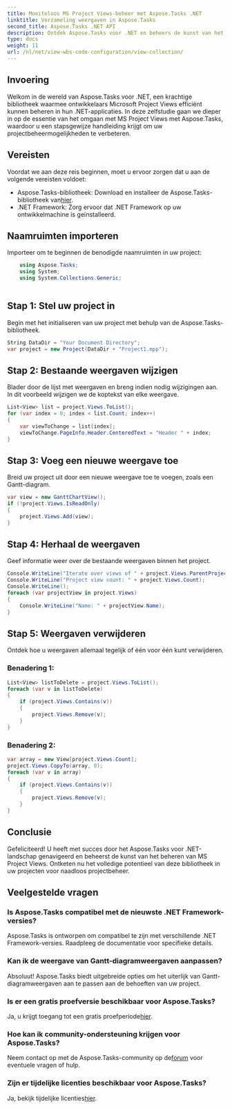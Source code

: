```yaml
---
title: Moeiteloos MS Project Views-beheer met Aspose.Tasks .NET
linktitle: Verzameling weergaven in Aspose.Tasks
second_title: Aspose.Tasks .NET API
description: Ontdek Aspose.Tasks voor .NET en beheers de kunst van het moeiteloos beheren van MS Project Views. Download nu voor een naadloze projectmanagementervaring.
type: docs
weight: 11
url: /nl/net/view-wbs-code-configuration/view-collection/
---
```

## Invoering
Welkom in de wereld van Aspose.Tasks voor .NET, een krachtige bibliotheek waarmee ontwikkelaars Microsoft Project Views efficiënt kunnen beheren in hun .NET-applicaties. In deze zelfstudie gaan we dieper in op de essentie van het omgaan met MS Project Views met Aspose.Tasks, waardoor u een stapsgewijze handleiding krijgt om uw projectbeheermogelijkheden te verbeteren.
## Vereisten
Voordat we aan deze reis beginnen, moet u ervoor zorgen dat u aan de volgende vereisten voldoet:
-  Aspose.Tasks-bibliotheek: Download en installeer de Aspose.Tasks-bibliotheek van[hier](https://releases.aspose.com/tasks/net/).
- .NET Framework: Zorg ervoor dat .NET Framework op uw ontwikkelmachine is geïnstalleerd.
## Naamruimten importeren
Importeer om te beginnen de benodigde naamruimten in uw project:
```csharp
    using Aspose.Tasks;
    using System;
    using System.Collections.Generic;
    
```
## Stap 1: Stel uw project in
Begin met het initialiseren van uw project met behulp van de Aspose.Tasks-bibliotheek.
```csharp
String DataDir = "Your Document Directory";
var project = new Project(DataDir + "Project1.mpp");
```
## Stap 2: Bestaande weergaven wijzigen
Blader door de lijst met weergaven en breng indien nodig wijzigingen aan. In dit voorbeeld wijzigen we de koptekst van elke weergave.
```csharp
List<View> list = project.Views.ToList();
for (var index = 0; index < list.Count; index++)
{
    var viewToChange = list[index];
    viewToChange.PageInfo.Header.CenteredText = "Header " + index;
}
```
## Stap 3: Voeg een nieuwe weergave toe
Breid uw project uit door een nieuwe weergave toe te voegen, zoals een Gantt-diagram.
```csharp
var view = new GanttChartView();
if (!project.Views.IsReadOnly)
{
    project.Views.Add(view);
}
```
## Stap 4: Herhaal de weergaven
Geef informatie weer over de bestaande weergaven binnen het project.
```csharp
Console.WriteLine("Iterate over views of " + project.Views.ParentProject.Get(Prj.Name) + " project.");
Console.WriteLine("Project view count: " + project.Views.Count);
Console.WriteLine();
foreach (var projectView in project.Views)
{
    Console.WriteLine("Name: " + projectView.Name);
}
```
## Stap 5: Weergaven verwijderen
Ontdek hoe u weergaven allemaal tegelijk of één voor één kunt verwijderen.
### Benadering 1:
```csharp
List<View> listToDelete = project.Views.ToList();
foreach (var v in listToDelete)
{
    if (project.Views.Contains(v))
    {
        project.Views.Remove(v);
    }
}
```
### Benadering 2:
```csharp
var array = new View[project.Views.Count];
project.Views.CopyTo(array, 0);
foreach (var v in array)
{
    if (project.Views.Contains(v))
    {
        project.Views.Remove(v);
    }
}
```
## Conclusie
Gefeliciteerd! U heeft met succes door het Aspose.Tasks voor .NET-landschap genavigeerd en beheerst de kunst van het beheren van MS Project Views. Ontketen nu het volledige potentieel van deze bibliotheek in uw projecten voor naadloos projectbeheer.
## Veelgestelde vragen
### Is Aspose.Tasks compatibel met de nieuwste .NET Framework-versies?
Aspose.Tasks is ontworpen om compatibel te zijn met verschillende .NET Framework-versies. Raadpleeg de documentatie voor specifieke details.
### Kan ik de weergave van Gantt-diagramweergaven aanpassen?
Absoluut! Aspose.Tasks biedt uitgebreide opties om het uiterlijk van Gantt-diagramweergaven aan te passen aan de behoeften van uw project.
### Is er een gratis proefversie beschikbaar voor Aspose.Tasks?
Ja, u krijgt toegang tot een gratis proefperiode[hier](https://releases.aspose.com/).
### Hoe kan ik community-ondersteuning krijgen voor Aspose.Tasks?
 Neem contact op met de Aspose.Tasks-community op de[forum](https://forum.aspose.com/c/tasks/15) voor eventuele vragen of hulp.
### Zijn er tijdelijke licenties beschikbaar voor Aspose.Tasks?
 Ja, bekijk tijdelijke licenties[hier](https://purchase.aspose.com/temporary-license/).